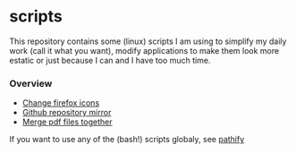 # scripts
This repository contains some (linux) scripts I am using to simplify my daily work (call it what you want), modify applications to make them look more estatic or just because I can and I have too much time.


### Overview

- [Change firefox icons](/firefox-icon-fix)
- [Github repository mirror](/github-webhook)
- [Merge pdf files together](merge-pdf)


If you want to use any of the (bash!) scripts globaly, see [pathify](/pathify)
